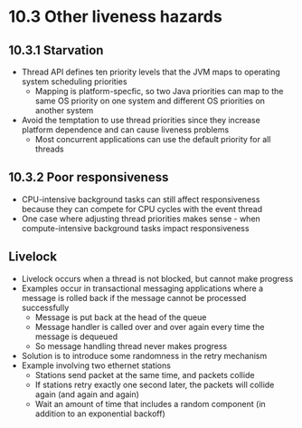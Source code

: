 # 10.3 Other liveness hazards

## 10.3.1 Starvation

* Thread API defines ten priority levels that the JVM maps to operating system scheduling priorities
  * Mapping is platform-specfic, so two Java priorities can map to the same OS priority on one system and different OS priorities on another system
* Avoid the temptation to use thread priorities since they increase platform dependence and can cause liveness problems
  * Most concurrent applications can use the default priority for all threads

## 10.3.2 Poor responsiveness

* CPU-intensive background tasks can still affect responsiveness because they can compete for CPU cycles with the event thread
* One case where adjusting thread priorities makes sense - when compute-intensive background tasks impact responsiveness

## Livelock

* Livelock occurs when a thread is not blocked, but cannot make progress
* Examples occur in transactional messaging applications where a message is rolled back if the message cannot be processed successfully
  * Message is put back at the head of the queue
  * Message handler is called over and over again every time the message is dequeued
  * So message handling thread never makes progress
* Solution is to introduce some randomness in the retry mechanism
* Example involving two ethernet stations
  * Stations send packet at the same time, and packets collide
  * If stations retry exactly one second later, the packets will collide again (and again and again)
  * Wait an amount of time that includes a random component (in addition to an exponential backoff)
